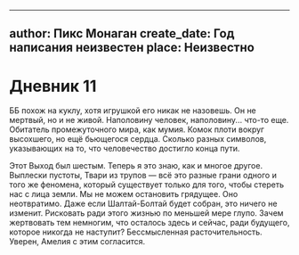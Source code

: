 
---
author: Пикс Монаган
create_date: Год написания неизвестен
place: Неизвестно
---

# Дневник 11


ББ похож на куклу, хотя игрушкой его никак не назовешь. Он не мертвый, но и не живой. Наполовину человек, наполовину... что-то еще. Обитатель промежуточного мира, как мумия. Комок плоти вокруг высохшего, но ещё бьющегося сердца. Сколько разных символов, указывающих на то, что человечество достигло конца пути.


Этот Выход был шестым. Теперь я это знаю, как и многое другое. Выплески пустоты, Твари из трупов — всё это разные грани одного и того же феномена, который существует только для того, чтобы стереть нас с лица земли. Мы не можем остановить грядущее. Оно неотвратимо. Даже если Шалтай-Болтай будет собран, это ничего не изменит. Рисковать ради этого жизнью по меньшей мере глупо. Зачем жертвовать тем немногим, что осталось здесь и сейчас, ради будущего, которое никогда не наступит? Бессмысленная расточительность. Уверен, Амелия с этим согласится.




